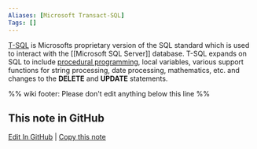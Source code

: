 ```yaml
---
Aliases: [Microsoft Transact-SQL]
Tags: []
---
```


[T-SQL](https://docs.microsoft.com/en-us/sql/t-sql/language-reference?view=sql-server-ver15) is Microsofts proprietary version of the SQL standard which is used to interact with the [[Microsoft SQL Server]] database. T-SQL expands on SQL to include [procedural programming](https://en.wikipedia.org/wiki/Procedural_programming), local variables, various support functions for string processing, date processing, mathematics, etc. and changes to the **DELETE** and **UPDATE** statements.

%% wiki footer: Please don't edit anything below this line %%

## This note in GitHub

<span class="git-footer">[Edit In GitHub](https://github.dev/data-engineering-community/data-engineering-wiki/blob/main/Tools/T-SQL.md "git-hub-edit-note") | [Copy this note](https://raw.githubusercontent.com/data-engineering-community/data-engineering-wiki/main/Tools/T-SQL.md "git-hub-copy-note") </span>
